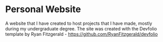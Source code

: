 # Personal Website

A website that I have created to host projects that I have made, mostly during my undergraduate degree. The site was created with the Devfolio template by Ryan Fitzgerald - https://github.com/RyanFitzgerald/devfolio
